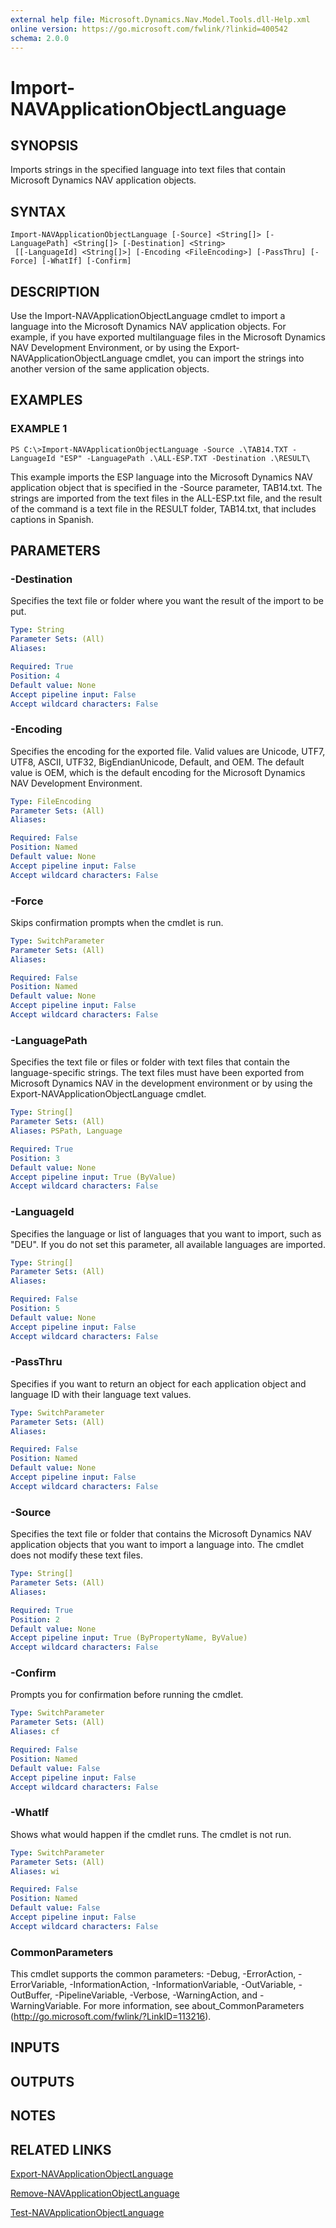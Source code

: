 ```yaml
---
external help file: Microsoft.Dynamics.Nav.Model.Tools.dll-Help.xml
online version: https://go.microsoft.com/fwlink/?linkid=400542
schema: 2.0.0
---
```


# Import-NAVApplicationObjectLanguage

## SYNOPSIS
Imports strings in the specified language into text files that contain Microsoft Dynamics NAV application objects.

## SYNTAX

```
Import-NAVApplicationObjectLanguage [-Source] <String[]> [-LanguagePath] <String[]> [-Destination] <String>
 [[-LanguageId] <String[]>] [-Encoding <FileEncoding>] [-PassThru] [-Force] [-WhatIf] [-Confirm]
```

## DESCRIPTION
Use the Import-NAVApplicationObjectLanguage cmdlet to import a language into the Microsoft Dynamics NAV application objects.
For example, if you have exported multilanguage files in the Microsoft Dynamics NAV Development Environment, or by using the Export-NAVApplicationObjectLanguage cmdlet, you can import the strings into another version of the same application objects.

## EXAMPLES

### EXAMPLE 1
```
PS C:\>Import-NAVApplicationObjectLanguage -Source .\TAB14.TXT -LanguageId "ESP" -LanguagePath .\ALL-ESP.TXT -Destination .\RESULT\
```

This example imports the ESP language into the Microsoft Dynamics NAV application object that is specified in the -Source parameter, TAB14.txt.
The strings are imported from the text files in the ALL-ESP.txt file, and the result of the command is a text file in the RESULT folder, TAB14.txt, that includes captions in Spanish.

## PARAMETERS

### -Destination
Specifies the text file or folder where you want the result of the import to be put.

```yaml
Type: String
Parameter Sets: (All)
Aliases:

Required: True
Position: 4
Default value: None
Accept pipeline input: False
Accept wildcard characters: False
```

### -Encoding
Specifies the encoding for the exported file.
Valid values are Unicode, UTF7, UTF8, ASCII, UTF32, BigEndianUnicode, Default, and OEM.
The default value is OEM, which is the default encoding for the Microsoft Dynamics NAV Development Environment.

```yaml
Type: FileEncoding
Parameter Sets: (All)
Aliases:

Required: False
Position: Named
Default value: None
Accept pipeline input: False
Accept wildcard characters: False
```

### -Force
Skips confirmation prompts when the cmdlet is run.

```yaml
Type: SwitchParameter
Parameter Sets: (All)
Aliases:

Required: False
Position: Named
Default value: None
Accept pipeline input: False
Accept wildcard characters: False
```

### -LanguagePath
Specifies the text file or files or folder with text files that contain the language-specific strings.
The text files must have been exported from Microsoft Dynamics NAV in the development environment or by using the Export-NAVApplicationObjectLanguage cmdlet.

```yaml
Type: String[]
Parameter Sets: (All)
Aliases: PSPath, Language

Required: True
Position: 3
Default value: None
Accept pipeline input: True (ByValue)
Accept wildcard characters: False
```

### -LanguageId
Specifies the language or list of languages that you want to import, such as "DEU".
If you do not set this parameter, all available languages are imported.

```yaml
Type: String[]
Parameter Sets: (All)
Aliases:

Required: False
Position: 5
Default value: None
Accept pipeline input: False
Accept wildcard characters: False
```

### -PassThru
Specifies if you want to return an object for each application object and language ID with their language text values.

```yaml
Type: SwitchParameter
Parameter Sets: (All)
Aliases:

Required: False
Position: Named
Default value: None
Accept pipeline input: False
Accept wildcard characters: False
```

### -Source
Specifies the text file or folder that contains the Microsoft Dynamics NAV application objects that you want to import a language into.
The cmdlet does not modify these text files.

```yaml
Type: String[]
Parameter Sets: (All)
Aliases:

Required: True
Position: 2
Default value: None
Accept pipeline input: True (ByPropertyName, ByValue)
Accept wildcard characters: False
```

### -Confirm
Prompts you for confirmation before running the cmdlet.

```yaml
Type: SwitchParameter
Parameter Sets: (All)
Aliases: cf

Required: False
Position: Named
Default value: False
Accept pipeline input: False
Accept wildcard characters: False
```

### -WhatIf
Shows what would happen if the cmdlet runs.
The cmdlet is not run.

```yaml
Type: SwitchParameter
Parameter Sets: (All)
Aliases: wi

Required: False
Position: Named
Default value: False
Accept pipeline input: False
Accept wildcard characters: False
```

### CommonParameters
This cmdlet supports the common parameters: -Debug, -ErrorAction, -ErrorVariable, -InformationAction, -InformationVariable, -OutVariable, -OutBuffer, -PipelineVariable, -Verbose, -WarningAction, and -WarningVariable. For more information, see about_CommonParameters (http://go.microsoft.com/fwlink/?LinkID=113216).

## INPUTS

## OUTPUTS

## NOTES

## RELATED LINKS

[Export-NAVApplicationObjectLanguage](Export-NAVApplicationObjectLanguage.md)

[Remove-NAVApplicationObjectLanguage](Remove-NAVApplicationObjectLanguage.md)

[Test-NAVApplicationObjectLanguage](Test-NAVApplicationObjectLanguage.md)
